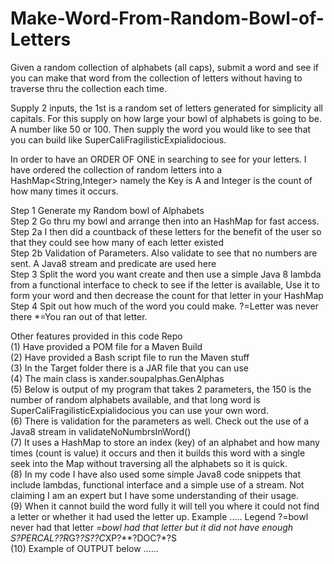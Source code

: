 # Make-Word-From-Random-Bowl-of-Letters
Given a random collection of alphabets (all caps), submit a word and see if you can make that word from the collection of letters without having to traverse thru the collection each time.

Supply 2 inputs, the 1st is a random set of letters generated for simplicity all capitals. For this supply on how large your bowl of alphabets is going to be. A number like 50 or 100. Then supply the word you would like to see that you can build like SuperCaliFragilisticExpialidocious.

In order to have an ORDER OF ONE in searching to see for your letters. I have ordered the collection of random letters into a HashMap<String,Integer> namely the Key is A and Integer is the count of how many times it occurs.

Step 1 Generate my Random bowl of Alphabets<br />
Step 2 Go thru my bowl and arrange then into an HashMap for fast access.<br />
Step 2a I then did a countback of these letters for the benefit of the user so that they could see how many of each letter existed <br />
Step 2b Validation of Parameters. Also validate to see that no numbers are sent. A Java8 stream and predicate are used here <br />
Step 3 Split the word you want create and then use a simple Java 8 lambda from a functional interface to check to see if the letter is available, Use it to form your word and then decrease the count for that letter in your HashMap <br />
Step 4 Spit out how much of the word you could make. ?=Letter was never there *=You ran out of that letter. <br />


Other features provided in this code Repo<br />
(1) Have provided a POM file for a Maven Build<br />
(2) Have provided a Bash script file to run the Maven stuff<br />
(3) In the Target folder there is a JAR file that you can use<br />
(4) The main class is xander.soupalphas.GenAlphas<br />
(5) Below is output of my program that takes 2 parameters, the 150 is the number of random alphabets available, and that long word is SuperCaliFragilisticExpialidocious you can use your own word.<br />
(6) There is validation for the parameters as well. Check out the use of a Java8 stream in validateNoNumbrsInWord()<br />
(7) It uses a HashMap to store an index (key) of an alphabet and how many times (count is value) it occurs and then it builds this word with a single seek into the Map without traversing all the alphabets so it is quick.<br />
(8) In my code I have also used some simple Java8 code snippets that include lambdas, functional interface and a simple use of a stream. Not claiming I am an expert but I have some understanding of their usage.<br />
(9) When it cannot build the word fully it will tell you where it could not find a letter or whether it had used the letter up. Example ..... Legend ?=bowl never had that letter *=bowl had that letter but it did not have enough<br />
S?PERCAL??R*G?*?S??C*XP?**?DOC?*?S<br />
(10) Example of OUTPUT below ......
 
